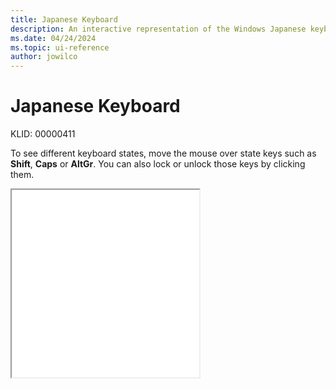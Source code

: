 ```yaml
---
title: Japanese Keyboard
description: An interactive representation of the Windows Japanese keyboard. To see different keyboard states, click or move the mouse over the state keys.
ms.date: 04/24/2024
ms.topic: ui-reference
author: jowilco
---
```


# Japanese Keyboard

KLID: 00000411

To see different keyboard states, move the mouse over state keys such as **Shift**, **Caps** or **AltGr**. You can also lock or unlock those keys by clicking them.

<iframe src="kbdjpn.html" height="300"></iframe>
